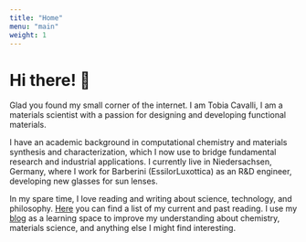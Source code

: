 ```yaml
---
title: "Home"
menu: "main"
weight: 1
---
```


# Hi there! :wave:

Glad you found my small corner of the internet. I am Tobia Cavalli, I am a
materials scientist with a passion for designing and developing functional
materials.

I have an academic background in computational chemistry and materials synthesis
and characterization, which I now use to bridge fundamental research and
industrial applications. I currently live in Niedersachsen, Germany, where I
work for Barberini (EssilorLuxottica) as an R&D engineer, developing new glasses
for sun lenses.

In my spare time, I love reading and writing about science, technology, and
philosophy. [Here](/reading/) you can find a list of my current and past
reading. I use my [blog](/blog/) as a learning space to improve my understanding
about chemistry, materials science, and anything else I might find interesting.
